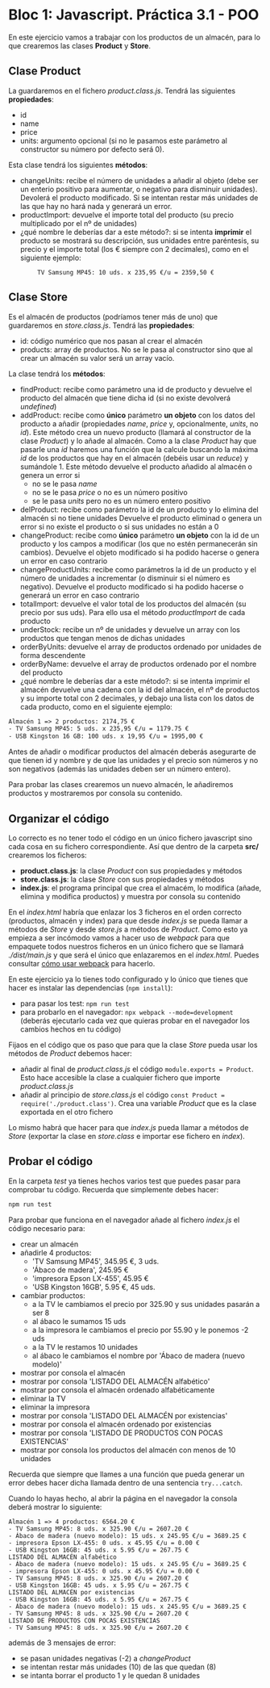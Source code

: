 # Bloc 1: Javascript. Práctica 3.1 - POO
En este ejercicio vamos a trabajar con los productos de un almacén, para lo que crearemos las clases **Product** y **Store**.

## Clase Product
La guardaremos en el fichero _product.class.js_. Tendrá las siguientes **propiedades**:
  - id
  - name
  - price
  - units: argumento opcional (si no le pasamos este parámetro al constructor su número por defecto será 0).
  
Esta clase tendrá los siguientes **métodos**:
  - changeUnits: recibe el número de unidades a añadir al objeto (debe ser un enterio positivo para aumentar, o negativo para disminuir unidades). Devolerá el producto modificado. Si se intentan restar más unidades de las que hay no hará nada y generará un error.
  - productImport: devuelve el importe total del producto (su precio multiplicado por el nº de unidades)
  - ¿qué nombre le deberías dar a este método?: si se intenta **imprimir** el producto se mostrará su descripción, sus unidades entre paréntesis, su precio y el importe total (los € siempre con 2 decimales), como en el siguiente ejemplo:
```
        TV Samsung MP45: 10 uds. x 235,95 €/u = 2359,50 €
```

## Clase Store
Es el almacén de productos (podríamos tener más de uno) que guardaremos en _store.class.js_. Tendrá las **propiedades**:
  -  id: código numérico que nos pasan al crear el almacén
  -  products: array de productos. No se le pasa al constructor sino que al crear un almacén su valor será un array vacío.
  
La clase tendrá los **métodos**:
  - findProduct: recibe como parámetro una id de producto y devuelve el producto del almacén que tiene dicha id (si no existe devolverá _undefined_)
  - addProduct: recibe como **único** parámetro **un objeto** con los datos del producto a añadir (propiedades _name_, _price_ y, opcionalmente, _units_, no _id_). Este método crea un nuevo producto (llamará al constructor de la clase _Product_) y lo añade al almacén. Como a la clase _Product_ hay que pasarle una _id_ haremos una función que la calcule buscando la máxima _id_ de los productos que hay en el almacén (debéis usar un _reduce_) y sumándole 1. Este método devuelve el producto añadido al almacén o genera un error si
    - no se le pasa _name_
    - no se le pasa _price_ o no es un número positivo
    - se le pasa _units_ pero no es un número entero positivo
  - delProduct: recibe como parámetro la id de un producto y lo elimina del almacén si no tiene unidades Devuelve el producto eliminad o genera un error si no existe el producto o si sus unidades no están a 0
  - changeProduct: recibe como **único** parámetro **un objeto** con la id de un producto y los campos a modificar (los que no estén permanecerán sin cambios). Devuelve el objeto modificado si ha podido hacerse o genera un error en caso contrario
  - changeProductUnits: recibe como parámetros la id de un producto y el número de unidades a incrementar (o disminuir si el número es negativo). Devuelve el producto modificado si ha podido hacerse o generará un error en caso contrario
  - totalImport: devuelve el valor total de los productos del almacén (su precio por sus uds). Para ello usa el método _productImport_ de cada producto
  - underStock: recibe un nº de unidades y devuelve un array con los productos que tengan menos de dichas unidades
  - orderByUnits: devuelve el array de productos ordenado por unidades de forma descendente
  - orderByName: devuelve el array de productos ordenado por el nombre del producto
  - ¿qué nombre le deberías dar a este método?: si se intenta imprimir el almacén devuelve una cadena con la id del almacén, el nº de productos y su importe total con 2 decimales, y debajo una lista con los datos de cada producto, como en el siguiente ejemplo:

```html
Almacén 1 => 2 productos: 2174,75 €
- TV Samsung MP45: 5 uds. x 235,95 €/u = 1179.75 €
- USB Kingston 16 GB: 100 uds. x 19,95 €/u = 1995,00 €
```

Antes de añadir o modificar productos del almacén deberás asegurarte de que tienen id y nombre y de que las unidades y el precio son números y no son negativos (además las unidades deben ser un número entero).

Para probar las clases crearemos un nuevo almacén, le añadiremos productos y mostraremos por consola su contenido.

## Organizar el código
Lo correcto es no tener todo el código en un único fichero javascript sino cada cosa en su fichero correspondiente. Así que dentro de la carpeta **src/** crearemos los ficheros:
- **product.class.js**: la clase _Product_ con sus propiedades y métodos
- **store.class.js**: la clase _Store_ con sus propiedades y métodos
- **index.js**: el programa principal que crea el almacém, lo modifica (añade, elimina y modifica productos) y muestra por consola su contenido

En el _index.html_ habría que enlazar los 3 ficheros en el orden correcto (productos, almacén y index) para que desde _index.js_ se pueda llamar a métodos de _Store_ y desde _store.js_ a métodos de _Product_. Como esto ya empieza a ser incómodo vamos a hacer uso de _webpack_ para que empaquete todos nuestros ficheros en un único fichero que se llamará _./dist/main.js_ y que será el único que enlazaremos en el _index.html_. Puedes consultar [cómo usar webpack](../12-tests.html#usar-webpack) para hacerlo. 

En este ejercicio ya lo tienes todo configurado y lo único que tienes que hacer es instalar las dependencias (`npm install`):
- para pasar los test: `npm run test`
- para probarlo en el navegador: `npx webpack --mode=development` (deberás ejecutarlo cada vez que quieras probar en el navegador los cambios hechos en tu código)

Fijaos en el código que os paso que para que la clase _Store_ pueda usar los métodos de _Product_ debemos hacer:
- añadir al final de _product.class.js_ el código `module.exports = Product`. Esto hace accesible la clase a cualquier fichero que importe _product.class.js_
- añadir al principio de _store.class.js_ el código `const Product = require('./product.class')`. Crea una variable _Product_ que es la clase exportada en el otro fichero

Lo mismo habrá que hacer para que _index.js_ pueda llamar a métodos de _Store_ (exportar la clase en _store.class_ e importar ese fichero en _index_).

## Probar el código
En la carpeta _test_ ya tienes hechos varios test que puedes pasar para comprobar tu código. Recuerda que simplemente debes hacer:
```javascript
npm run test
```

Para probar que funciona en el navegador añade al fichero _index.js_ el código necesario para:
- crear un almacén
- añadirle 4 productos:
  - 'TV Samsung MP45', 345.95 €, 3 uds. 
  - 'Ábaco de madera', 245.95 €
  - 'impresora Epson LX-455', 45.95 €
  - 'USB Kingston 16GB', 5.95 €, 45 uds.
- cambiar productos:
  - a la TV le cambiamos el precio por 325.90 y sus unidades pasarán a ser 8
  - al ábaco le sumamos 15 uds
  - a la impresora le cambiamos el precio por 55.90 y le ponemos -2 uds
  - a la TV le restamos 10 unidades
  - al ábaco le cambiamos el nombre por 'Ábaco de madera (nuevo modelo)'
- mostrar por consola el almacén
- mostrar por consola 'LISTADO DEL ALMACÉN alfabético'
- mostrar por consola el almacén ordenado alfabéticamente
- eliminar la TV
- eliminar la impresora
- mostrar por consola 'LISTADO DEL ALMACÉN por existencias'
- mostrar por consola el almacén ordenado por existencias
- mostrar por consola 'LISTADO DE PRODUCTOS CON POCAS EXISTENCIAS'
- mostrar por consola los productos del almacén con menos de 10 unidades

Recuerda que siempre que llames a una función que pueda generar un error debes hacer dicha llamada dentro de una sentencia `try...catch`.

Cuando lo hayas hecho, al abrir la página en el navegador la consola deberá mostrar lo siguiente:

```
Almacén 1 => 4 productos: 6564.20 €
- TV Samsung MP45: 8 uds. x 325.90 €/u = 2607.20 €
- Ábaco de madera (nuevo modelo): 15 uds. x 245.95 €/u = 3689.25 €
- impresora Epson LX-455: 0 uds. x 45.95 €/u = 0.00 €
- USB Kingston 16GB: 45 uds. x 5.95 €/u = 267.75 €
LISTADO DEL ALMACÉN alfabético
- Ábaco de madera (nuevo modelo): 15 uds. x 245.95 €/u = 3689.25 €
- impresora Epson LX-455: 0 uds. x 45.95 €/u = 0.00 €
- TV Samsung MP45: 8 uds. x 325.90 €/u = 2607.20 €
- USB Kingston 16GB: 45 uds. x 5.95 €/u = 267.75 €
LISTADO DEL ALMACÉN por existencias
- USB Kingston 16GB: 45 uds. x 5.95 €/u = 267.75 €
- Ábaco de madera (nuevo modelo): 15 uds. x 245.95 €/u = 3689.25 €
- TV Samsung MP45: 8 uds. x 325.90 €/u = 2607.20 €
LISTADO DE PRODUCTOS CON POCAS EXISTENCIAS
- TV Samsung MP45: 8 uds. x 325.90 €/u = 2607.20 €
```

además de 3 mensajes de error:
- se pasan unidades negativas (-2) a _changeProduct_
- se intentan restar más unidades (10) de las que quedan (8)
- se intanta borrar el producto 1 y le quedan 8 unidades

